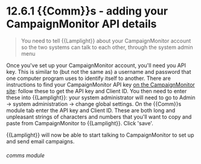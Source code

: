 # 12.6.1    {{Comm}}s - adding your CampaignMonitor API details

> You need to tell {{Lamplight}} about your CampaignMonitor account so the two systems can talk to each other, through the system admin menu 

Once you've set up your CampaignMonitor account, you'll need you API key. This is similar to (but not the same as) a username and password that one computer program uses to identify itself to another. There are instructions to find your CampaignMonitor API key [ on the CampaignMonitor site](http://www.campaignmonitor.com/api/getting-started/): follow these to get the API key and Client ID. You then need to enter these into {{Lamplight}}: your system administrator will need to go to Admin -> system administration -> change global settings. On the {{Comm}}s module tab enter the API key and Client ID. These are both long and unpleasant strings of characters and numbers that you'll want to copy and paste from CampaignMonitor to {{Lamplight}}. Click 'save'.

{{Lamplight}} will now be able to start talking to CampaignMonitor to set up and send email campaigns. 

###### comms module

